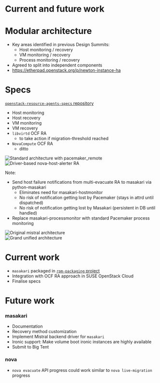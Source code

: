 <!-- .slide: data-state="section-break" id="current-and-future" data-timing="10" -->
# Current and future work


<!-- .slide: data-state="normal" id="modular" data-timing="60" -->
# Modular architecture

*   <!-- .element: class="fragment" -->
    Key areas identified in previous Design Summits:
    *   <!-- .element: class="fragment" -->
        Host monitoring / recovery
    *   <!-- .element: class="fragment" -->
        VM monitoring / recovery
    *   <!-- .element: class="fragment" -->
        Process monitoring / recovery
*   <!-- .element: class="fragment" -->
    Agreed to split into independent components
*   <!-- .element: class="fragment" -->
    https://etherpad.openstack.org/p/newton-instance-ha


<!-- .slide: data-state="normal" id="specs" data-timing="50" -->
# Specs

[`openstack-resource-agents-specs` repository](https://github.com/openstack/openstack-resource-agents-specs/tree/master/specs/newton/approved)

*   <!-- .element: class="fragment" -->
    Host monitoring
*   <!-- .element: class="fragment" -->
    Host recovery
*   <!-- .element: class="fragment" -->
    VM monitoring
*   <!-- .element: class="fragment" -->
    VM recovery
*   <!-- .element: class="fragment" -->
    `libvirtd` OCF RA
    *   to take action if migration-threshold reached
*   <!-- .element: class="fragment" -->
    `NovaCompute` OCF RA
    *   ditto


<!-- .slide: data-state="normal" id="existing-architecture" data-menu-title="OCF architecture" data-timing="70" -->

<div class="new-architecture">
    <img alt="Standard architecture with pacemaker_remote"
         class="architecture"
         data-src="images/OCF-architecture.svg" />
</div>


<!-- .slide: data-state="normal" id="unified-architecture" data-menu-title="Driver-based alerting RA" data-timing="140" -->

<div class="new-architecture">
    <img alt="Driver-based nova-host-alerter RA"
         class="architecture"
         data-src="images/unified-architecture.svg" />
</div>

Note:

- Send host failure notifications from multi-evacuate RA to masakari via python-masakari
    - Eliminates need for masakari-hostmonitor
    - No risk of notification getting lost by Pacemaker (stays in attrd until dispatched)
    - No risk of notification getting lost by Masakari (persistent in DB until handled)
- Replace masakari-processmonitor with standard Pacemaker process monitoring


<!-- .slide: data-state="normal" id="unified-architecture-mistral" data-menu-title="Mistral architecture" data-timing="30" -->

<div class="new-architecture">
    <img alt="Original mistral architecture"
         class="architecture"
         data-src="images/unified-architecture+mistral.svg" />
</div>


<!-- .slide: data-state="normal" id="grand-unified-architecture" data-menu-title="Grand unified architecture" data-timing="70" -->

<div class="new-architecture">
    <img alt="Grand unified architecture"
         class="architecture"
         data-src="images/grand-unified-architecture.svg" />
</div>


<!-- .slide: data-state="normal" id="current-work" data-timing="50" -->
# Current work

*   `masakari` packaged in [`rpm-packaging` project](https://review.openstack.org/#/q/%28masakari+OR+masakariclient%29+project:openstack/rpm-packaging)
*   Integration with OCF RA approach in SUSE OpenStack Cloud
*   Finalise specs


<!-- .slide: data-state="normal" id="future-work" data-timing="80" -->
# Future work

### masakari

*   Documentation
*   Recovery method customization
*   Implement Mistral backend driver for `masakari`
*   Ironic support: Make volume boot ironic instances are highly available
*   Submit to Big Tent

### nova <!-- .element: class="fragment" data-fragment-index="1" -->

*   <!-- .element: class="fragment" data-fragment-index="1" -->
    `nova evacuate` API progress could work similar to
    `nova live-migration` progress
